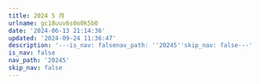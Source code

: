 ```yaml
---
title: 2024 5 月
urlname: gc18uuv6s0o0k5b0
date: '2024-06-13 21:14:36'
updated: '2024-09-24 11:36:47'
description: '---is_nav: falsenav_path: ''20245''skip_nav: false---'
is_nav: false
nav_path: '20245'
skip_nav: false
---
```


